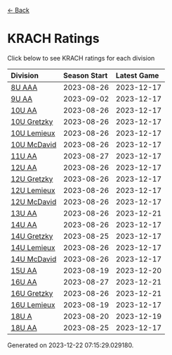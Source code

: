 [<- Back](../readme.md)
# KRACH Ratings
Click below to see KRACH ratings for each division

| Division | Season Start | Latest Game |
| :-- | :-- | :-- |
| [8U AAA](8U-AAA-ratings.md) | 2023-08-26 | 2023-12-17 |
| [9U AA](9U-AA-ratings.md) | 2023-09-02 | 2023-12-17 |
| [10U AA](10U-AA-ratings.md) | 2023-08-26 | 2023-12-17 |
| [10U Gretzky](10U-Gretzky-ratings.md) | 2023-08-26 | 2023-12-17 |
| [10U Lemieux](10U-Lemieux-ratings.md) | 2023-08-26 | 2023-12-17 |
| [10U McDavid](10U-McDavid-ratings.md) | 2023-08-26 | 2023-12-17 |
| [11U AA](11U-AA-ratings.md) | 2023-08-27 | 2023-12-17 |
| [12U AA](12U-AA-ratings.md) | 2023-08-26 | 2023-12-17 |
| [12U Gretzky](12U-Gretzky-ratings.md) | 2023-08-26 | 2023-12-17 |
| [12U Lemieux](12U-Lemieux-ratings.md) | 2023-08-26 | 2023-12-17 |
| [12U McDavid](12U-McDavid-ratings.md) | 2023-08-26 | 2023-12-17 |
| [13U AA](13U-AA-ratings.md) | 2023-08-26 | 2023-12-21 |
| [14U AA](14U-AA-ratings.md) | 2023-08-26 | 2023-12-17 |
| [14U Gretzky](14U-Gretzky-ratings.md) | 2023-08-25 | 2023-12-17 |
| [14U Lemieux](14U-Lemieux-ratings.md) | 2023-08-26 | 2023-12-17 |
| [14U McDavid](14U-McDavid-ratings.md) | 2023-08-26 | 2023-12-17 |
| [15U AA](15U-AA-ratings.md) | 2023-08-19 | 2023-12-20 |
| [16U AA](16U-AA-ratings.md) | 2023-08-27 | 2023-12-21 |
| [16U Gretzky](16U-Gretzky-ratings.md) | 2023-08-26 | 2023-12-21 |
| [16U Lemieux](16U-Lemieux-ratings.md) | 2023-08-19 | 2023-12-17 |
| [18U A](18U-A-ratings.md) | 2023-08-20 | 2023-12-19 |
| [18U AA](18U-AA-ratings.md) | 2023-08-25 | 2023-12-17 |

Generated on 2023-12-22 07:15:29.029180.
